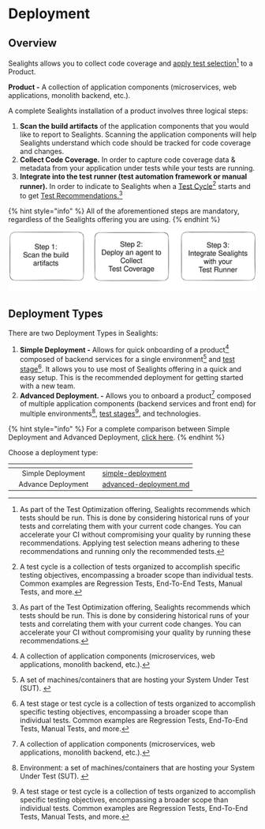 # Deployment

## Overview

Sealights allows you to collect code coverage and [apply test selection](#user-content-fn-1)[^1] to a Product.

**Product -** A collection of application components (microservices, web applications, monolith backend, etc.).

A complete Sealights installation of a product involves three logical steps:

1. **Scan the build artifacts** of the application components that you would like to report to Sealights. Scanning the application components will help Sealights understand which code should be tracked for code coverage and changes.&#x20;
2. **Collect Code Coverage.** In order to capture code coverage data & metadata from your application under tests while your tests are running.&#x20;
3. **Integrate into the test runner (test automation framework or manual runner).** In order to indicate to Sealights when a [Test Cycle](#user-content-fn-2)[^2] starts and to get [Test Recommendations.](#user-content-fn-3)[^3]

{% hint style="info" %}
All of the aforementioned steps are mandatory, regardless of the Sealights offering you are using.
{% endhint %}

<img src="../../.gitbook/assets/file.excalidraw.svg" alt="Three logical steps in onboarding a product to Sealights. " class="gitbook-drawing">

## Deployment Types

There are two Deployment Types in Sealights:

1. **Simple Deployment -** Allows for quick onboarding of a product[^4] composed of backend services for a single environment[^5] and [test stage](#user-content-fn-6)[^6]. It allows you to use most of Sealights offering in a quick and easy setup. This is the recommended deployment for getting started with a new team.
2. **Advanced Deployment. -** Allows you to onboard a product[^7] composed of multiple application components (backend services and front end) for multiple environments[^8], [test stages](#user-content-fn-9)[^9], and technologies.

{% hint style="info" %}
For a complete comparison between Simple Deployment and Advanced Deployment, [click here](deployment-type-comparison.md).
{% endhint %}

Choose a deployment type:

<table data-view="cards"><thead><tr><th></th><th align="center"></th><th></th><th data-hidden data-card-target data-type="content-ref"></th></tr></thead><tbody><tr><td></td><td align="center">Simple Deployment</td><td></td><td><a href="simple-deployment/">simple-deployment</a></td></tr><tr><td></td><td align="center">Advance Deployment</td><td></td><td><a href="advanced-deployment.md">advanced-deployment.md</a></td></tr></tbody></table>

[^1]: As part of the Test Optimization offering, Sealights recommends which tests should be run. This is done by considering historical runs of your tests and correlating them with your current code changes. You can accelerate your CI without compromising your quality by running these recommendations. Applying test selection means adhering to these recommendations and running only the recommended tests.

[^2]: A test cycle is a collection of tests organized to accomplish specific testing objectives, encompassing a broader scope than individual tests. Common examples are Regression Tests, End-To-End Tests, Manual Tests, and more.

[^3]: As part of the Test Optimization offering, Sealights recommends which tests should be run. This is done by considering historical runs of your tests and correlating them with your current code changes. You can accelerate your CI without compromising your quality by running these recommendations.

[^4]: A collection of application components (microservices, web applications, monolith backend, etc.).

[^5]: A set of machines/containers that are hosting your System Under Test (SUT).&#x20;

[^6]: A test stage or test cycle is a collection of tests organized to accomplish specific testing objectives, encompassing a broader scope than individual tests. Common examples are Regression Tests, End-To-End Tests, Manual Tests, and more.

[^7]: A collection of application components (microservices, web applications, monolith backend, etc.).

[^8]: Environment: a set of machines/containers that are hosting your System Under Test (SUT).&#x20;

[^9]: A test stage or test cycle is a collection of tests organized to accomplish specific testing objectives, encompassing a broader scope than individual tests. Common examples are Regression Tests, End-To-End Tests, Manual Tests, and more.
